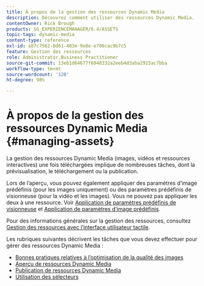 ```yaml
---
title: À propos de la gestion des ressources Dynamic Media
description: Découvrez comment utiliser des ressources Dynamic Media.
contentOwner: Rick Brough
products: SG_EXPERIENCEMANAGER/6.4/ASSETS
topic-tags: dynamic-media
content-type: reference
exl-id: a87c7562-0d61-403e-9e8e-e706cac9b7c5
feature: Gestion des ressources
role: Administrator,Business Practitioner
source-git-commit: 13eb1d64677f6940332a2eeb4d3aba2915ac7bba
workflow-type: tm+mt
source-wordcount: '120'
ht-degree: 98%

---
```


# À propos de la gestion des ressources Dynamic Media {#managing-assets}

La gestion des ressources Dynamic Media (images, vidéos et ressources interactives) une fois téléchargées implique de nombreuses tâches, dont la prévisualisation, le téléchargement ou la publication.

Lors de l’aperçu, vous pouvez également appliquer des paramètres d’image prédéfinis (pour les images uniquement) ou des paramètres prédéfinis de visionneuse (pour la vidéo et les images). Vous ne pouvez pas appliquer les deux à une ressource. Voir [Application de paramètres prédéfinis de visionneuse](viewer-presets.md) et [Application de paramètres d’image prédéfinis](image-presets.md).

Pour des informations générales sur la gestion des ressources, consultez [Gestion des ressources avec l’interface utilisateur tactile](managing-assets-touch-ui.md).

Les rubriques suivantes décrivent les tâches que vous devez effectuer pour gérer des ressources Dynamic Media :

* [Bonnes pratiques relatives à l’optimisation de la qualité des images](best-practices-for-optimizing-the-quality-of-your-images.md)
* [Aperçu de ressources Dynamic Media](previewing-assets.md)
* [Publication de ressources Dynamic Media](publishing-dynamicmedia-assets.md)
* [Utilisation des sélecteurs](working-with-selectors.md)
